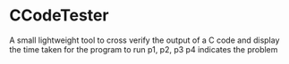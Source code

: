 # CCodeTester
A small lightweight tool to cross verify the output of a C code and display the time taken for the program to run
p1, p2, p3 p4 indicates the problem
